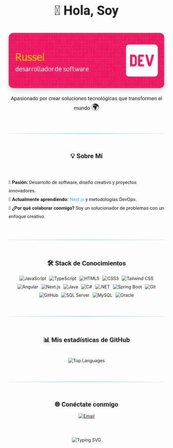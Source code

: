 <div align="center" style="margin: 60px 0;">
  <h1 style="font-family: 'Roboto', sans-serif; font-size: 3em; font-weight: 700;">
    👋 Hola, Soy  
  </h1>
  <img src="https://github.com/Corvussel/Corvussel/blob/main/github-header-image%20(1).png?raw=true" alt="Banner" style="max-height: 300px; width: auto; border-radius: 15px; box-shadow: 0 8px 16px rgba(0,0,0,0.15); margin-top: 20px;">
  <p style="font-family: 'Roboto', sans-serif; font-size: 1.2em; max-width: 600px; margin: 20px auto;">
    Apasionado por crear soluciones tecnológicas que transformen el mundo <span style="font-size: 1.5em;">🌍</span>
  </p>
</div>

<hr style="border: 0; height: 1px; background: linear-gradient(to right, #e0e0e0, #36BCF7, #e0e0e0);">

<div align="center" style="margin: 60px 0;">
  <h2 style="font-family: 'Roboto', sans-serif; font-weight: 600;">💡 Sobre Mí</h2>
</div>
<ul style="list-style: none; padding: 0; font-family: 'Roboto', sans-serif; font-size: 1.1em; line-height: 1.8;">
  <li>🎯 <strong>Pasión:</strong> Desarrollo de software, diseño creativo y proyectos innovadores.</li>
  <li>🌱 <strong>Actualmente aprendiendo:</strong> <span style="color: #36BCF7;">Next.js</span> y metodologías DevOps.</li>
  <li>💬 <strong>¿Por qué colaborar conmigo?</strong> Soy un solucionador de problemas con un enfoque creativo.</li>
</ul>

<hr style="border: 0; height: 1px; background: linear-gradient(to right, #e0e0e0, #36BCF7, #e0e0e0); margin: 60px 0;">

<div align="center" style="margin: 60px 0;">
  <h2 style="font-family: 'Roboto', sans-serif; font-weight: 600;">🛠️ Stack de Conocimientos</h2>
  <div style="display: flex; justify-content: center; flex-wrap: wrap; gap: 10px; margin-top: 20px;">
    <!-- Frontend -->
    <img src="https://img.shields.io/badge/JavaScript-F7DF1E?style=for-the-badge&logo=javascript&logoColor=black" alt="JavaScript">
    <img src="https://img.shields.io/badge/TypeScript-3178C6?style=for-the-badge&logo=typescript&logoColor=white" alt="TypeScript">
    <img src="https://img.shields.io/badge/HTML5-E34F26?style=for-the-badge&logo=html5&logoColor=white" alt="HTML5">
    <img src="https://img.shields.io/badge/CSS3-1572B6?style=for-the-badge&logo=css3&logoColor=white" alt="CSS3">
    <img src="https://img.shields.io/badge/Tailwind_CSS-06B6D4?style=for-the-badge&logo=tailwind-css&logoColor=white" alt="Tailwind CSS">
    <img src="https://img.shields.io/badge/Angular-DD0031?style=for-the-badge&logo=angular&logoColor=white" alt="Angular">
    <img src="https://img.shields.io/badge/Next.js-000000?style=for-the-badge&logo=nextdotjs&logoColor=white" alt="Next.js">
    <!-- Backend -->
    <img src="https://img.shields.io/badge/Java-ED8B00?style=for-the-badge&logo=java&logoColor=white" alt="Java">
    <img src="https://img.shields.io/badge/C%23-239120?style=for-the-badge&logo=csharp&logoColor=white" alt="C#">
    <img src="https://img.shields.io/badge/.NET-512BD4?style=for-the-badge&logo=.net&logoColor=white" alt=".NET">
    <img src="https://img.shields.io/badge/Spring_Boot-6DB33F?style=for-the-badge&logo=spring-boot&logoColor=white" alt="Spring Boot">
    <!-- Control de Versiones -->
    <img src="https://img.shields.io/badge/Git-F05032?style=for-the-badge&logo=git&logoColor=white" alt="Git">
    <img src="https://img.shields.io/badge/GitHub-181717?style=for-the-badge&logo=github&logoColor=white" alt="GitHub">
    <!-- Bases de Datos -->
    <img src="https://img.shields.io/badge/SQL_Server-CC2927?style=for-the-badge&logo=Microsoft-SQL-Server&logoColor=white" alt="SQL Server">
    <img src="https://img.shields.io/badge/MySQL-4479A1?style=for-the-badge&logo=mysql&logoColor=white" alt="MySQL">
    <img src="https://img.shields.io/badge/Oracle-F80000?style=for-the-badge&logo=oracle&logoColor=white" alt="Oracle">
  </div>
</div>

<hr style="border: 0; height: 1px; background: linear-gradient(to right, #e0e0e0, #36BCF7, #e0e0e0); margin: 60px 0;">

<div align="center" style="margin: 60px 0;">
  <h2 style="font-family: 'Roboto', sans-serif; font-weight: 600;">📊 Mis estadísticas de GitHub</h2>
  <img src="https://github-readme-stats.vercel.app/api/top-langs/?username=Corvussel&layout=compact&theme=tokyonight" alt="Top Languages" style="max-width: 90%; margin-top: 20px;">
</div>

<hr style="border: 0; height: 1px; background: linear-gradient(to right, #e0e0e0, #36BCF7, #e0e0e0); margin: 60px 0;">

<div align="center" style="margin: 60px 0;">
  <h2 style="font-family: 'Roboto', sans-serif; font-weight: 600;">🌐 Conéctate conmigo</h2>
  <a href="mailto:russelfloressolano900@gmail.com" style="margin: 0 10px;">
    <img src="https://img.shields.io/badge/Email-D14836?style=for-the-badge&logo=gmail&logoColor=white" alt="Email">
  </a>
</div>

<div align="center" style="margin: 60px 0;">
  <img src="https://readme-typing-svg.herokuapp.com?font=Fira+Code&size=22&pause=1000&color=36BCF7&width=435&lines=🌟+Transformando+ideas+en+código+🌟;💻+Desarrollo+tecnológico+con+propósito+💻;🚀+Innovación+y+creatividad+🚀;" alt="Typing SVG">
</div>
